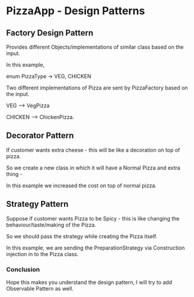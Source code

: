 # PizzaApp - Design Patterns

## Factory Design Pattern ##
  
Provides different Objects/implementations of similar class based on the input.

In this example,

enum PizzaType -> VEG, CHICKEN

Two different implementations of Pizza are sent by PizzaFactory based on the input.

VEG --> VegPizza

CHICKEN --> ChickenPizza.


## Decorator Pattern ##

If customer wants extra cheese - this will be like a decoration on top of pizza.

So we create a new class in which it will have a Normal Pizza and extra thing - 

In this example we increased the cost on top of normal pizza.

## Strategy Pattern ##

Suppose if customer wants Pizza to be Spicy - this is like changing the behaviour/taste/making of the Pizza.

So we should pass the strategy while creating the Pizza itself.

In this example, we are sending the PreparationStrategy via Construction injection in to the Pizza class.


### Conclusion ###

Hope this makes you understand the design pattern, I will try to add Observable Pattern as well.




